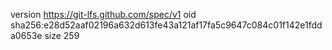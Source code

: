 version https://git-lfs.github.com/spec/v1
oid sha256:e28d52aaf02196a632d613fe43a121af17fa5c9647c084c01f142e1fdda0653e
size 259
